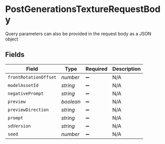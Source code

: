 # PostGenerationsTextureRequestBody

Query parameters can also be provided in the request body as a JSON object


## Fields

| Field                 | Type                  | Required              | Description           |
| --------------------- | --------------------- | --------------------- | --------------------- |
| `frontRotationOffset` | *number*              | :heavy_minus_sign:    | N/A                   |
| `modelAssetId`        | *string*              | :heavy_minus_sign:    | N/A                   |
| `negativePrompt`      | *string*              | :heavy_minus_sign:    | N/A                   |
| `preview`             | *boolean*             | :heavy_minus_sign:    | N/A                   |
| `previewDirection`    | *string*              | :heavy_minus_sign:    | N/A                   |
| `prompt`              | *string*              | :heavy_minus_sign:    | N/A                   |
| `sdVersion`           | *string*              | :heavy_minus_sign:    | N/A                   |
| `seed`                | *number*              | :heavy_minus_sign:    | N/A                   |